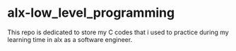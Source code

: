 # alx-low_level_programming
This repo is dedicated to store my C codes that i used to practice during my learning time in alx as a software engineer.
